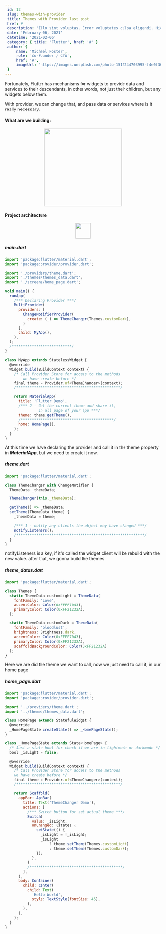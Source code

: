 ```yaml
---
 id: 12 
 slug: themes-with-provider
 title: Themes with Provider last post
 href: #
 description: 'Illo sint voluptas. Error voluptates culpa eligendi. Hic vel totam vitae illo. Non aliquid explicabo necessitatibus unde. Sed exercitationem placeat consectetur nulla deserunt vel iusto corrupti dicta laboris incididunt.'
 date: 'February 06, 2021'
 datetime: '2021-02-06'
 category: { title: 'Flutter', href: '#' }
 author: {
     name: 'Michael Foster',
     role: 'Co-Founder / CTO',
     href: '#',
     imageUrl: 'https://images.unsplash.com/photo-1519244703995-f4e0f30006d5?ixlib=rb-1.2.1&ixid=eyJhcHBfaWQiOjEyMDd9&auto=format&fit=facearea&facepad=2&w=256&h=256&q=80',
 }
---
```


Fortunately, Flutter has mechanisms for widgets to provide data and services to their descendants, 
in other words, not just their children, but any widgets below them.

With provider, we can change that, and pass data or services where is it really necessary.

#### What are we building:
<p style="text-align: center">
  <image width="250" src="./darkmode.gif" />
</p>

#### Project architecture
<p style="text-align: center">
  <image width="50" src="./archi.png" />
</p>


##### ***main.dart***
```js 
import 'package:flutter/material.dart';
import 'package:provider/provider.dart';

import './providers/theme.dart';
import './themes/themes_data.dart';
import './screens/home_page.dart';

void main() {
  runApp(
    /*** Declaring Provider ***/
    MultiProvider(
      providers: [
        ChangeNotifierProvider(
          create: (_) => ThemeChanger(Themes.customDark),
        )
      ],
      child: MyApp(),
    ),
  );
  /***************************/
}

class MyApp extends StatelessWidget {
  @override
  Widget build(BuildContext context) {
    /* Call Provider Store for access to the methods 
        we have create before */
    final theme = Provider.of<ThemeChanger>(context);
    /***********************************************/

    return MaterialApp(
      title: 'Flutter Demo',
      /*** 2 - Get the current theme and share it,
               in all page of your app ***/
      theme: theme.getTheme(),
      /******************************************/
      home: HomePage(),
    );
  }
}
```

At this time we have declaring the provider and call it in the theme property in ***MaterialApp***, but we need to create it now.

##### ***theme.dart***

```js 
import 'package:flutter/material.dart';

class ThemeChanger with ChangeNotifier {
  ThemeData _themeData;

  ThemeChanger(this._themeData);

  getTheme() => _themeData;
  setTheme(ThemeData theme) {
    _themeData = theme;

    /*** 1 - notify any clients the object may have changed ***/
    notifyListeners();
    /**********************************************************/
  }
}
```

notifyListeners is a key, if it's called the widget client will be rebuild with the new value.
after that, we gonna build the themes

##### ***theme_datas.dart***

```js 
import 'package:flutter/material.dart';

class Themes {
  static ThemeData customLight = ThemeData(
    fontFamily: 'Love',
    accentColor: Color(0xFFFF7043),
    primaryColor: Color(0xFF21232A),
  );

  static ThemeData customDark = ThemeData(
    fontFamily: 'bloodlust',
    brightness: Brightness.dark,
    accentColor: Color(0xFFFF7043),
    primaryColor: Color(0xFF21232A),
    scaffoldBackgroundColor: Color(0xFF21232A)
  );
}
```

Here we are did the theme we want to call, now we just need to call it, in our home page 

##### ***home_page.dart***

```js
import 'package:flutter/material.dart';
import 'package:provider/provider.dart';

import '../providers/theme.dart';
import '../themes/themes_data.dart';

class HomePage extends StatefulWidget {
  @override
  _HomePageState createState() => _HomePageState();
}

class _HomePageState extends State<HomePage> {
  /* Just a state bool for check if we are in lightmode or darkmode */
  bool _isLight = false;

  @override
  Widget build(BuildContext context) {
    /* Call Provider Store for access to the methods 
    we have create before */
    final theme = Provider.of<ThemeChanger>(context);
    /***********************************************/

    return Scaffold(
      appBar: AppBar(
        title: Text('ThemeChanger Demo'),
        actions: [
          /*** Switch button for set actual theme ***/
          Switch(
            value: _isLight,
            onChanged: (state) {
              setState(() {
                _isLight = !_isLight;
                _isLight
                    ? theme.setTheme(Themes.customLight)
                    : theme.setTheme(Themes.customDark);
              });
            },
          )
          /******************************************/
        ],
      ),
      body: Container(
        child: Center(
          child: Text(
            'Hello World',
            style: TextStyle(fontSize: 45),
          ),
        ),
      ),
    );
  }
}
```


